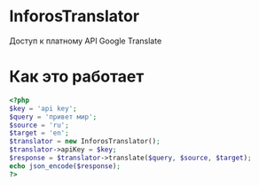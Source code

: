 InforosTranslator
=================

Доступ к платному API Google Translate

Как это работает
================

```php
<?php
$key = 'api key';
$query = 'привет мир';
$source = 'ru';
$target = 'en';
$translator = new InforosTranslator();
$translator->apiKey = $key;
$response = $translator->translate($query, $source, $target);
echo json_encode($response);
?>
```